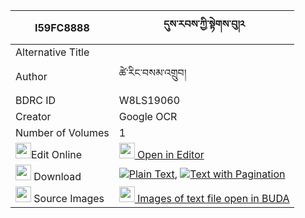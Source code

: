 |I59FC8888|དུས་རབས་ཀྱི་སྟེགས་བུ།༢ 
| --- | --- 
|Alternative Title |
|Author| ཚེ་རིང་བསམ་འགྲུབ།
|BDRC ID | W8LS19060
|Creator | Google OCR
|Number of Volumes| 1
|<img width="25" src="https://img.icons8.com/color/25/000000/edit-property.png">Edit Online| [<img width="25" src="https://avatars.githubusercontent.com/u/45091458?s=200&v=4"> Open in Editor](http://editor.openpecha.org/I59FC8888)
|<img width="25" src="https://img.icons8.com/fluent/48/000000/download-2.png"/>  Download | [![](https://img.icons8.com/color/20/000000/txt.png)Plain Text](https://github.com/Openpecha/I59FC8888/releases/download/v1/durab_kyi_tekbu_plain_I59FC8888.zip), [![](https://img.icons8.com/color/20/000000/txt.png)Text with Pagination](https://github.com/Openpecha/I59FC8888/releases/download/v1/durab_kyi_tekbu_pages_I59FC8888.zip)
|<img width="25" src="https://img.icons8.com/plasticine/100/000000/pictures-folder.png"/>  Source Images | [<img width="25" src="https://library.bdrc.io/icons/BUDA-small.svg"> Images of text file open in BUDA](https://library.bdrc.io/show/bdr:W8LS19060)